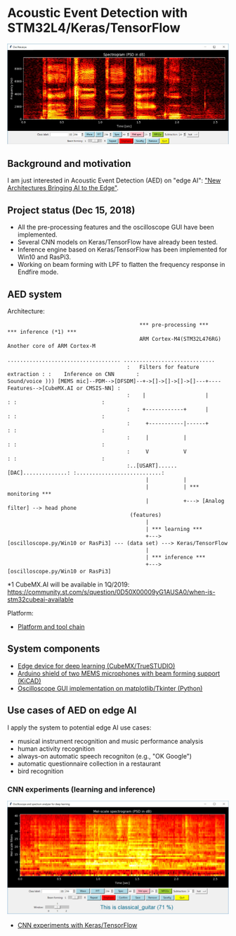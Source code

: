 # Acoustic Event Detection with STM32L4/Keras/TensorFlow

![](./oscilloscope/screenshots/spectrogram(psd)_small.jpg)

## Background and motivation

I am just interested in Acoustic Event Detection (AED) on "edge AI": ["New Architectures Bringing AI to the Edge"](https://www.eetimes.com/document.asp?doc_id=1333920).

## Project status (Dec 15, 2018)

- All the pre-processing features and the oscilloscope GUI have been implemented.
- Several CNN models on Keras/TensorFlow have already been tested.
- Inference engine based on Keras/TensorFlow has been implemented for Win10 and RasPi3.
- Working on beam forming with LPF to flatten the frequency response in Endfire mode.

## AED system

Architecture:

```
                                          *** pre-processing ***             *** inference (*1) ***
                                          ARM Cortex-M4(STM32L476RG)        Another core of ARM Cortex-M
                                      .................................... .............................
                                      :   Filters for feature extraction : :    Inference on CNN       :
Sound/voice ))) [MEMS mic]--PDM-->[DFSDM]--+->[]->[]->[]->[]---+----Features-->[CubeMX.AI or CMSIS-NN] :
                                      :    |                   |         : :                           :
                                      :    +------------+      |         : :                           :
                                      :     +-----------|------+         : :                           :
                                      :     |           |                : :                           :
                                      :     V           V                : :                           :
                                      :..[USART]......[DAC]..............: :...........................:
                                            |           |
                                            |           | *** monitoring ***
                                            |           +---> [Analog filter] --> head phone
                                       (features)
                                            |
                                            | *** learning ***
                                            +---> [oscilloscope.py/Win10 or RasPi3] --- (data set) ---> Keras/TensorFlow
                                            |
                                            | *** inference ***
                                            +---> [oscilloscope.py/Win10 or RasPi3]
```

*1 CubeMX.AI will be available in 1Q/2019: https://community.st.com/s/question/0D50X00009yG1AUSA0/when-is-stm32cubeai-available

Platform:
- [Platform and tool chain](./PLATFORM.md)

## System components

- [Edge device for deep learning (CubeMX/TrueSTUDIO)](./stm32)
- [Arduino shield of two MEMS microphones with beam forming support (KiCAD)](./kicad)
- [Oscilloscope GUI implementation on matplotlib/Tkinter (Python)](./oscilloscope)

## Use cases of AED on edge AI

I apply the system to potential edge AI use cases:
- musical instrument recognition and music performance analysis
- human activity recognition
- always-on automatic speech recogniton (e.g., "OK Google")
- automatic questionnaire collection in a restaurant
- bird recognition

### CNN experiments (learning and inference)

![](./oscilloscope/screenshots/ml_inference_classical_guitar.jpg)

- [CNN experiments with Keras/TensorFlow](./tensorflow)
